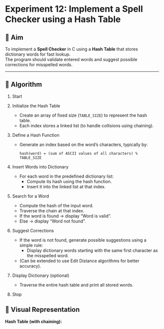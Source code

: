 # **Experiment 12: Implement a Spell Checker using a Hash Table**

## 🎯 Aim

To implement a **Spell Checker** in C using a **Hash Table** that stores dictionary words for fast lookup.  
The program should validate entered words and suggest possible corrections for misspelled words.

---

## 📝 Algorithm

1. Start

2. Initialize the Hash Table
   - Create an array of fixed size (`TABLE_SIZE`) to represent the hash table.
   - Each index stores a linked list (to handle collisions using chaining).

3. Define a Hash Function
   - Generate an index based on the word’s characters, typically by:
     ```
     hash(word) = (sum of ASCII values of all characters) % TABLE_SIZE
     ```

4. Insert Words into Dictionary
   - For each word in the predefined dictionary list:
     - Compute its hash using the hash function.
     - Insert it into the linked list at that index.

5. Search for a Word
   - Compute the hash of the input word.
   - Traverse the chain at that index.
   - If the word is found → display “Word is valid”.
   - Else → display “Word not found”.

6. Suggest Corrections
   - If the word is not found, generate possible suggestions using a simple rule:
     - Display dictionary words starting with the same first character as the misspelled word.
   - (Can be extended to use Edit Distance algorithms for better accuracy).

7. Display Dictionary (optional)
   - Traverse the entire hash table and print all stored words.

8. Stop



## 🌳 Visual Representation

**Hash Table (with chaining):**